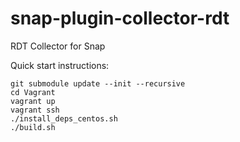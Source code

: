 # snap-plugin-collector-rdt
RDT Collector for Snap

Quick start instructions:
```
git submodule update --init --recursive
cd Vagrant
vagrant up
vagrant ssh
./install_deps_centos.sh
./build.sh
```